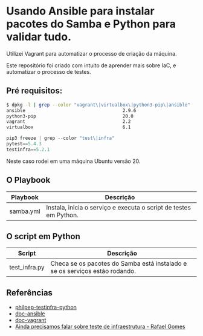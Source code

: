 # Usando Ansible para instalar pacotes do Samba e Python para validar tudo.

Utilizei Vagrant para automatizar o processo de criação da máquina.

Este repositório foi criado com intuito de aprender mais sobre IaC, e automatizar o processo de testes.

## Pré requisitos:

```bash
$ dpkg -l | grep --color "vagrant\|virtualbox\|python3-pip\|ansible"
ansible                                    2.9.6
python3-pip                                20.0
vagrant                                    2.2
virtualbox                                 6.1
```

```python
pip3 freeze | grep --color "test\|infra"
pytest==5.4.3
testinfra==5.2.1
```

Neste caso rodei em uma máquina Ubuntu versão 20.

## O Playbook


|Playbook|Descrição
|-|-
samba.yml|Instala, inicia o serviço e executa o script de testes em Python.

## O script em Python

|Script|Descrição|
|-|-
|test_infra.py|Checa se os pacotes do Samba está instalado e se os serviços estão rodando.



## Referências

- [philpep-testinfra-python](https://github.com/philpep/testinfra)
- [doc-ansible](https://docs.ansible.com/ansible/latest/index.html)
- [doc-vagrant](https://www.vagrantup.com/docs/)
- [Ainda precisamos falar sobre teste de infraestrutura - Rafael Gomes](https://www.youtube.com/watch?v=ZVHlKWLEyhE&list=PLKo-modECX-ZdlHkvkHGkFYgb3wwt6ssl&index=24&t=1524s)
